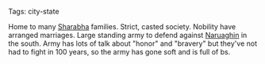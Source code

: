 Tags: city-state

Home to many [Sharabha](Sharabha) families. Strict, casted society. Nobility have arranged marriages. Large standing army to defend against [Naruaghin](Naruaghin) in the south. Army has lots of talk about "honor" and "bravery" but they've not had to fight in 100 years, so the army has gone soft and is full of bs.